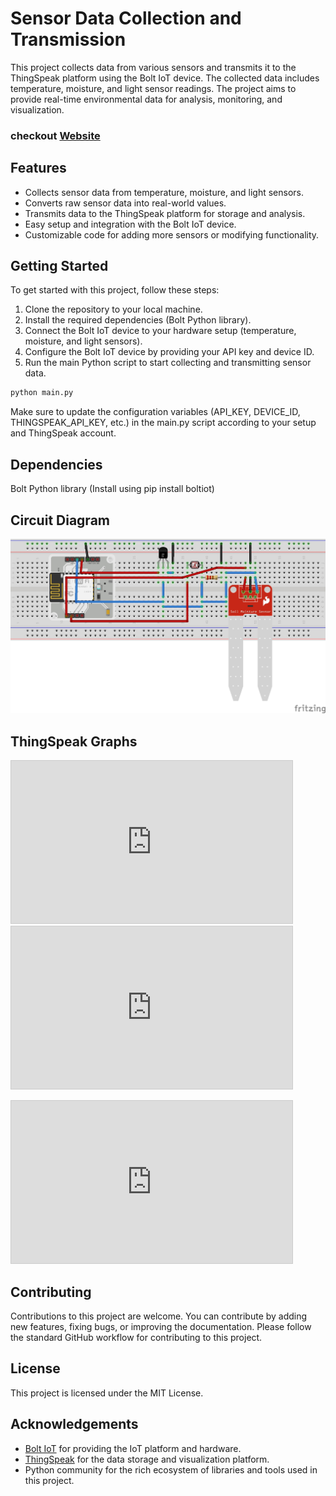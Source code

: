 # Sensor Data Collection and Transmission

This project collects data from various sensors and transmits it to the ThingSpeak platform using the Bolt IoT device. The collected data includes temperature, moisture, and light sensor readings. The project aims to provide real-time environmental data for analysis, monitoring, and visualization.

### checkout [Website](https://zameel-byte.github.io/MULTIPLE-SENSOR-DATA-COLLECTION-AND-TRANSMISSION/)
## Features

- Collects sensor data from temperature, moisture, and light sensors.
- Converts raw sensor data into real-world values.
- Transmits data to the ThingSpeak platform for storage and analysis.
- Easy setup and integration with the Bolt IoT device.
- Customizable code for adding more sensors or modifying functionality.

## Getting Started

To get started with this project, follow these steps:

1. Clone the repository to your local machine.
2. Install the required dependencies (Bolt Python library).
3. Connect the Bolt IoT device to your hardware setup (temperature, moisture, and light sensors).
4. Configure the Bolt IoT device by providing your API key and device ID.
5. Run the main Python script to start collecting and transmitting sensor data.

```bash
python main.py
```
Make sure to update the configuration variables (API_KEY, DEVICE_ID, THINGSPEAK_API_KEY, etc.) in the main.py script according to your setup and ThingSpeak account.

## Dependencies
Bolt Python library (Install using pip install boltiot)

## Circuit Diagram 
<img src="Bolt IoT multiplexed_bb.jpg">

## ThingSpeak Graphs
<iframe width="450" height="260" style="border: 1px solid #cccccc;" src="https://thingspeak.com/channels/2155566/charts/1?bgcolor=%23ffffff&color=%23d62020&dynamic=true&results=60&title=Bolt+IoT+Multiplexed+Temperature&type=column"></iframe>

<iframe width="450" height="260" style="border: 1px solid #cccccc;" src="https://thingspeak.com/channels/2155566/charts/2?bgcolor=%23ffffff&color=%23d62020&dynamic=true&results=60&title=Bolt+IoT+Multiplexed+Moisture+%25&type=spline"></iframe>

<p alline: center> <iframe width="450" height="260" style="border: 1px solid #cccccc;" src="https://thingspeak.com/channels/2155566/charts/3?bgcolor=%23ffffff&color=%23d62020&dynamic=true&results=60&title=Bolt+IoT+Multiplexed+Sun+Light&type=spline"></iframe></p>

## Contributing
Contributions to this project are welcome. You can contribute by adding new features, fixing bugs, or improving the documentation. Please follow the standard GitHub workflow for contributing to this project.

## License
This project is licensed under the MIT License.

## Acknowledgements
- [Bolt IoT](https://www.boltiot.com/) for providing the IoT platform and hardware.
- [ThingSpeak](https://thingspeak.com/) for the data storage and visualization platform.
- Python community for the rich ecosystem of libraries and tools used in this project.
